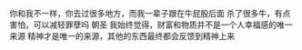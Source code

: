 你和我不一样，你去过很多地方，而我一辈子跟在牛屁股后面
杀了很多牛，有点害怕，可以减轻罪孽吗
朝圣
我始终觉得，财富和物质并不是一个人幸福感的唯一来源
精神才是唯一的来源，其他的东西最终都会反馈到精神上来